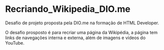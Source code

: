 # Recriando_Wikipedia_DIO.me
Desafio de projeto proposta pela DIO.me na formação de HTML Developer.

O desafio prosposto é para recriar uma página da Wikipédia, a página tem links de navegações interna e externa, além de imagens e vídeos do YouTube.
